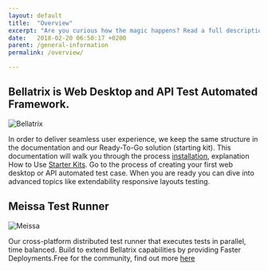 ```yaml
---
layout: default
title:  "Overview"
excerpt: "Are you curious how the magic happens? Read a full description of how all moving parts work together."
date:   2018-02-20 06:50:17 +0200
parent: /general-information
permalink: /overview/

---
```

Bellatrix is Web Desktop and API Test Automated Framework. 
---------------------------------------------------------

![Bellatrix](http://stage.bellatrix.solutions/content/uploads/Bellatrix_illustration_White-1.png)

In order to deliver seamless user experience, we keep the same structure in the documentation and our Ready-To-Go solution (starting kit). 
This documentation will walk you through the process [installation](https://docs.bellatrix.solutions/general-information/installation/), explanation How to Use [Starter Kits](https://docs.bellatrix.solutions/general-information/how-to-use-starter-kits/). Go to the process of creating your first web desktop or API automated test case. When you are ready you can dive into advanced topics like extendability responsive layouts testing.

Meissa Test Runner
------------------
![Meissa](http://stage.bellatrix.solutions/content/uploads/meissa-home-bgr.png)

Our cross-platform distributed test runner that executes tests in parallel, time balanced. Build to extend Bellatrix capabilities by providing Faster Deployments.Free for the community, find out more [here](https://meissarunner.com/)

